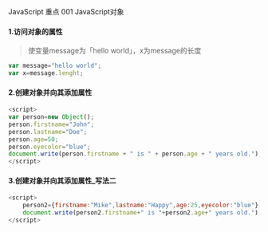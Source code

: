 JavaScript 重点 001 JavaScript对象

#### 1.访问对象的属性
>使变量message为「hello world」，x为message的长度

```JavaScript
var message="hello world";
var x=message.lenght;
```


#### 2.创建对象并向其添加属性

```JavaScript
<script>
var person=new Object();
person.firstname="John";
person.lastname="Doe";
person.age=50;
person.eyecolor="blue"; 
document.write(person.firstname + " is " + person.age + " years old.");
</script>
```



#### 3.创建对象并向其添加属性_写法二
```JavaScript
<script>
    person2={firstname:"Mike",lastname:"Happy",age:25,eyecolor:"blue"};
    document.write(person2.firstname+" is "+person2.age+" years old.");
</script>
```


<br>
<br>

#### 



